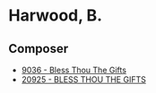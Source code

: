 # Harwood, B.

## Composer

- [9036 - Bless Thou The Gifts](/hymns/9036.md)
- [20925 - BLESS THOU THE GIFTS](/hymns/20925.md)

